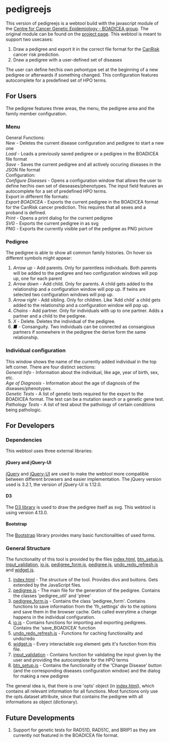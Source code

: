 
# pedigreejs

This version of pedigreejs is a webtool build with the javascript module of
the [Centre for Cancer Genetic Epidemiology - BOADICEA group](https://ccge.medschl.cam.ac.uk/boadicea/). The original module can be found on the [project page](https://ccge-boadicea.github.io/pedigreejs/).
This webtool is meant to support two usecases:

1. Draw a pedigree and export it in the correct file format for the [CanRisk](https://canrisk.org/) cancer risk prediction.
2. Draw a pedigree with a user-defined set of diseases

The user can define her/his own pehontype set at the beginning of a new pedigree or afterwards if something changed.
This configuration features autocomplete for a predefined set of HPO terms.

## For Users

The pedigree features three areas, the menu, the pedigree area and the family member configuration.

### Menu

General Functions:<br/>
*New* - Deletes the current disease configuration and pedigree to start a new one<br/>
*Load* - Loads a previously saved pedigree or a pedigree in the BOADICEA file format<br/>
*Save* - Saves the current pedigree and all actively occuring diseases in the JSON file format<br/>
Configuration:<br/>
*Configure Diseases* - Opens a configuration window that allows the user to define her/his own set of dieseases/phenotypes. The input field features an autocomplete for a set of predefined HPO terms.<br/>
Export in different file formats:<br/>
*Export BOADICEA* - Exports the current pedigree in the BOADICEA format for the CanRisk cancer prediction. This requires that all sexes and a proband is defined.<br/>
*Print* - Opens a print dialog for the current pedigree<br/>
*SVG* - Exports the current pedigree in as svg<br/>
*PNG* - Exports the currently visible part of the pedigree as PNG picture<br/>

### Pedigree

The pedigree is able to show all common family histories. On hover six different symbols might appear:

1. *Arrow up* - Add parents. Only for parentless individuals. Both parents will be added to the pedigree and two configuration windows will pop up, one for each parent
2. *Arrow down* - Add child. Only for parents. A child gets added to the relationship and a configuration window will pop up. If twins are selected two configuration windows will pop up.
3. *Arrow right* - Add sibling. Only for children. Like 'Add child' a child gets added to the relationship and a configuration window will pop up.
4. *Chains* - Add partner. Only for individuals with up to one partner. Adds a partner and a child to the pedigree.
5. *X* - Delete. Deletes the individual of the pedigree.
6. *■* - Consanguity. Two individuals can be connected as consangious partners if somewhere in the pedigree the derive form the same relationship.

### Individual configuration

This window shows the name of the currently added individual in the top left corner. There are four distinct sections:<br/>
*General Info* - Information about the individual, like age, year of birth, sex, etc.<br/>
*Age of Diagnosis* - Information about the age of diagnosis of the diseases/phenotypes.<br/>
*Genetic Tests* - A list of genetic tests required for the export to the BOADICEA format. The test can be a mutation search or a genetic gene test.<br/>
*Pathology Tests* - A list of test about the pathology of certain conditions being pathologic.<br/>


## For Developers

### Dependencies

This webtool uses three external libraries:

#### jQuery and jQuery-UI

[jQuery](https://jquery.com/) and [jQuery-UI](https://jqueryui.com/) are used to make the webtool more compatible
between different browsers and easier implementation. The jQuery version used is 3.2.1, the version of jQuery-UI is 1.12.0.

#### D3

The [D3 library](https://d3js.org/) is used to draw the pedigree itself as svg. This webtool is using version 4.13.0.

#### Bootstrap

The [Bootstrap](https://getbootstrap.com/) library provides many basic functionalities of used forms.

### General Structure

The functionality of this tool is provided by the files [index.html](./index.html), [btn_setup.js](./js/btn_setup.js), [input_validation](./js/input_validation), [io.js](./js/io.js), [pedigree_form.js](./js/pedigree_form.js), [pedigree.js](./js/pedigree.js), [undo_redo_refresh.js](./js/undo_redo_refresh.js) and [widget.js](./js/widget.js).

1. [index.html](./index.html) - The structure of the tool. Provides divs and buttons. Gets extended by the JavaScript files.
2. [pedigree.js](./js/pedigree.js) - The main file for the generation of the pedigree. Contains the classes 'pedigree_util' and 'ptree'
3. [pedigree_form.js](./js/pedigree_form.js) - Contains the class 'pedigree_form'. Contains functions to save information from the 'fh_settings' div to the options and save them in the browser cache. Gets called everytime a change happens in the individual configuration.
4. [io.js](./js/io.js) - Contains functions for importing and exporting pedigrees. Contains the 'save_BOADICEA' function
5. [undo_redo_refresh.js](./js/undo_redo_refresh.js) - Functions for caching functionality and undo/redo
6. [widget.js](./js/widget.js) - Every interactable svg element gets it's function from this file.
7. [input_validation](./js/input_validation) - Contains function for validating the input given by the user and providing the autocomplete for the HPO terms
8. [btn_setup.js](./js/btn_setup.js) - Contains the functionality of the 'Change Disease' button (and the corresponding diseases configuration window) and the dialog for making a new pedigree

The general idea is, that there is one 'opts' object (in [index.html](./index.html)), which contains all relevant information for all functions. Most functions only use the opts.dataset attribute, since that contains the pedigree with all informations as object (dictionary).

## Future Developments

1. Support for genetic tests for RAD51D, RAD51C, and BRIP1 as they are currently not featured in the BOADICEA file format.

